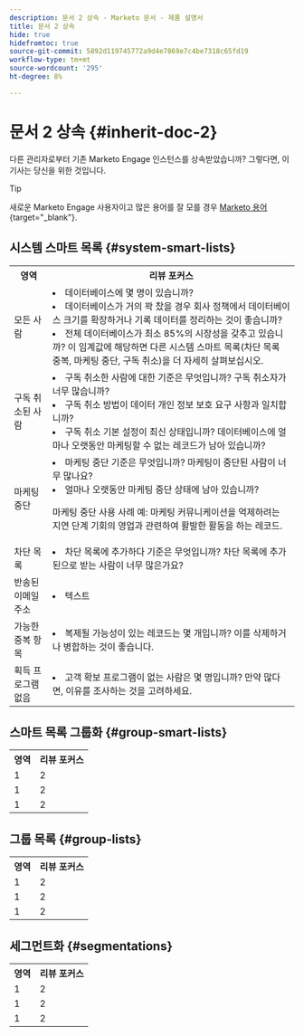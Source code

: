 ```yaml
---
description: 문서 2 상속 - Marketo 문서 - 제품 설명서
title: 문서 2 상속
hide: true
hidefromtoc: true
source-git-commit: 5892d119745772a9d4e7869e7c4be7318c65fd19
workflow-type: tm+mt
source-wordcount: '295'
ht-degree: 8%

---
```


# 문서 2 상속 {#inherit-doc-2}

다른 관리자로부터 기존 Marketo Engage 인스턴스를 상속받았습니까? 그렇다면, 이 기사는 당신을 위한 것입니다.

>[!TIP]
>
>새로운 Marketo Engage 사용자이고 많은 용어를 잘 모를 경우 [Marketo 용어](/help/marketo/getting-started/marketo-glossary.md){target="_blank"}.

## 시스템 스마트 목록 {#system-smart-lists}

<table style="table-layout:auto"> 
 <tbody> 
  <tr> 
   <th>영역</th> 
   <th>리뷰 포커스</th>
  </tr> 
  <tr> 
   <td>모든 사람</td> 
   <td><li>데이터베이스에 몇 명이 있습니까?</li>
<li>데이터베이스가 거의 꽉 찼을 경우 회사 정책에서 데이터베이스 크기를 확장하거나 기록 데이터를 정리하는 것이 좋습니까?</li>
<li>전체 데이터베이스가 최소 85%의 시장성을 갖추고 있습니까? 이 임계값에 해당하면 다른 시스템 스마트 목록(차단 목록 중복, 마케팅 중단, 구독 취소)을 더 자세히 살펴보십시오.</li></td>
  </tr>
  <tr> 
   <td>구독 취소된 사람</td> 
   <td><li>구독 취소한 사람에 대한 기준은 무엇입니까? 구독 취소자가 너무 많습니까?</li>
<li>구독 취소 방법이 데이터 개인 정보 보호 요구 사항과 일치합니까?</li>
<li>구독 취소 기본 설정이 최신 상태입니까? 데이터베이스에 얼마나 오랫동안 마케팅할 수 없는 레코드가 남아 있습니까?</li></td>
  </tr>
  <tr> 
   <td>마케팅 중단</td> 
   <td><li>마케팅 중단 기준은 무엇입니까? 마케팅이 중단된 사람이 너무 많나요?</li>
<li>얼마나 오랫동안 마케팅 중단 상태에 남아 있습니까?</li>
<p>마케팅 중단 사용 사례 예: 마케팅 커뮤니케이션을 억제하려는 지연 단계 기회의 영업과 관련하여 활발한 활동을 하는 레코드.</td>
  </tr>
   <tr> 
   <td>차단 목록</td> 
   <td><li>차단 목록에 추가하다 기준은 무엇입니까? 차단 목록에 추가된으로 받는 사람이 너무 많은가요?</li></td>
  </tr>
  <tr> 
   <td>반송된 이메일 주소</td> 
   <td><li>텍스트</li></td>
  </tr>
  <tr> 
   <td>가능한 중복 항목</td> 
   <td><li>복제될 가능성이 있는 레코드는 몇 개입니까? 이를 삭제하거나 병합하는 것이 좋습니다.</li></td>
  </tr>
   <tr> 
   <td>획득 프로그램 없음</td> 
   <td><li>고객 확보 프로그램이 없는 사람은 몇 명입니까? 만약 많다면, 이유를 조사하는 것을 고려하세요.</li></td>
  </tr>
 </tbody> 
</table>

## 스마트 목록 그룹화 {#group-smart-lists}

<table style="table-layout:auto"> 
 <tbody> 
  <tr> 
   <th>영역</th> 
   <th>리뷰 포커스</th>
  </tr> 
  <tr> 
   <td>1</td> 
   <td>2</td>
  </tr>
  <tr> 
   <td>1</td> 
   <td>2</td>
  </tr>
  <tr> 
   <td>1</td> 
   <td>2</td>
  </tr>
 </tbody> 
</table>

## 그룹 목록 {#group-lists}

<table style="table-layout:auto"> 
 <tbody> 
  <tr> 
   <th>영역</th> 
   <th>리뷰 포커스</th>
  </tr> 
  <tr> 
   <td>1</td> 
   <td>2</td>
  </tr>
  <tr> 
   <td>1</td> 
   <td>2</td>
  </tr>
  <tr> 
   <td>1</td> 
   <td>2</td>
  </tr>
 </tbody> 
</table>

## 세그먼트화 {#segmentations}

<table style="table-layout:auto"> 
 <tbody> 
  <tr> 
   <th>영역</th> 
   <th>리뷰 포커스</th>
  </tr> 
  <tr> 
   <td>1</td> 
   <td>2</td>
  </tr>
  <tr> 
   <td>1</td> 
   <td>2</td>
  </tr>
  <tr> 
   <td>1</td> 
   <td>2</td>
  </tr>
 </tbody> 
</table>
